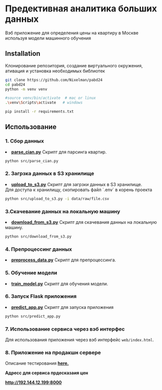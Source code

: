 

# Предективная аналитика больших данных

Вэб приложение для определения цены на квартиру в Москве используя модели машинного обучения

## Installation 

Клонирование репозитория, создание виртуального окружения, ативация и установка необходимых библиотек

```sh
git clone https://github.com/Nixelman/pabd24
cd pabd24
python -m venv venv

#source venv/bin/activate  # mac or linux
.\venv\Scripts\activate   # windows

pip install -r requirements.txt
```

## Использование

### 1. Сбор данных
<li><strong><a href="https://github.com/Nixelman/pabd24/blob/main/src/parse_cian.py">parse_cian.py</a></strong> Скрипт для парсинга квартир.</li> 

```sh
python src/parse_cian.py 
```  

### 2. Загрзка данных в S3 хранилище
<li><strong><a href="https://github.com/Nixelman/pabd24/blob/main/src/upload_to_s3.py">upload_to_s3.py</a></strong> Скрипт для загрзки данных в S3 хранилище.</li>  
Для доступа к хранилищу, скопировать файл `.env` в корень проекта

```sh
python src/upload_to_s3.py -i data/raw/file.csv
```
### 3.Скачевание данных на локальную машину
<li><strong><a href="https://github.com/Nixelman/pabd24/blob/main/src/download_from_s3.py">download_from_s3.py</a></strong> Скрипт для скачевания данных на локальную машину.</li> 

```sh
python src/download_from_s3.py
``` 
### 4. Препроцессинг данных 
<li><strong><a href="https://github.com/Nixelman/pabd24/blob/main/src/preprocess_data.py">preprocess_data.py</a></strong> Скрипт для препроцессинга.</li> 

### 5. Обучение модели
<li><strong><a href="https://github.com/Nixelman/pabd24/blob/main/src/train_model.py">train_model.py</a></strong> Скрипт для обучения модели.</li> 

### 6. Запуск Flask приложения

<li><strong><a href="https://github.com/Nixelman/pabd24/blob/main/src/predict_app.py">predict_app.py</a></strong> Скрипт для запуска приложения</li>

```sh
python src/predict_app.py
```

### 7. Использование сервиса через вэб интерфес

Для использования приложения через вэб интерфейс `web/index.html`.  

### 8. Приложение на продакшн сервере
Описание тестирования <strong><a href="https://github.com/Nixelman/pabd24/blob/main/docs/report_3.md">here.</a>

Адресс для сервиса прдесказаия цен

http://192.144.12.199:8000
